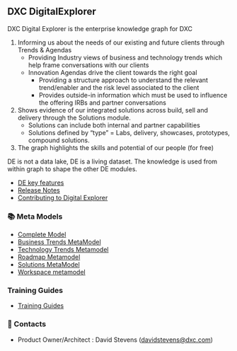 ## DXC DigitalExplorer 

DXC Digital Explorer is the enterprise knowledge graph for DXC
1.	Informing us about the needs of our existing and future clients through Trends & Agendas
    - Providing Industry views of business and technology trends which help frame conversations with our clients
    - Innovation Agendas drive the client towards the right goal
        - Providing a structure approach to understand the relevant trend/enabler and the risk level associated to the client
        - Provides outside-in information which must be used to influence the offering IRBs and partner conversations
2.	Shows evidence of our integrated solutions across build, sell and delivery through the Solutions module.
    - Solutions can include both internal and partner capabilities
    - Solutions defined by “type” = Labs, delivery, showcases, prototypes, compound solutions.
3.	The graph highlights the skills and potential of our people (for free)

DE is not a data lake, DE is a living dataset.  The knowledge is used from within graph to shape the other DE modules. 

* [DE key features](deFeatures.md)
* [Release Notes](ReleaseNotes)
* [Contributing to Digital Explorer](contributing.md)

### :books: Meta Models
* [Complete Model](MetaModels/completeModel.md)
* [Business Trends MetaModel](MetaModels/BusinessTrendMetaModel.md)
* [Technology Trends Metamodel](MetaModels/TechnologyTrendMetaModel.md)
* [Roadmap Metamodel](MetaModels/AgendaMetaModel.md)
* [Solutions MetaModel](MetaModels/SolutionMetaModel.md)
* [Workspace metamodel](MetaModels/WorkspaceMetaModel.md)

### Training Guides

* [Training Guides](training/readme.md)

### :busts_in_silhouette: Contacts

* Product Owner/Architect : David Stevens (davidstevens@dxc.com)